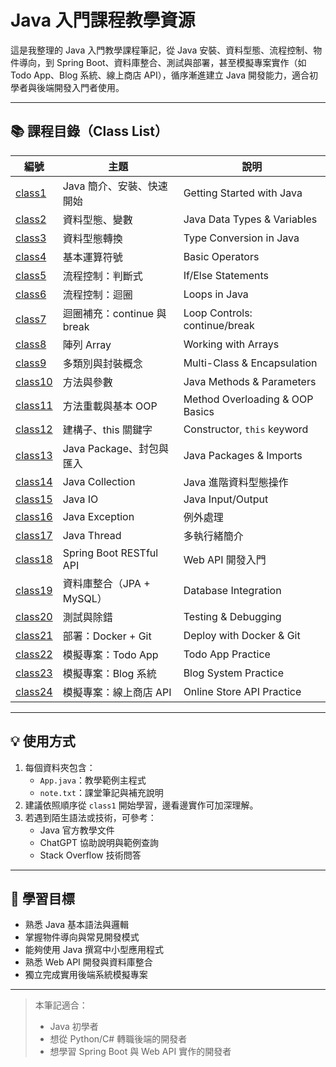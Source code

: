 # Java 入門課程教學資源

這是我整理的 Java 入門教學課程筆記，從 Java 安裝、資料型態、流程控制、物件導向，到 Spring Boot、資料庫整合、測試與部署，甚至模擬專案實作（如 Todo App、Blog 系統、線上商店 API），循序漸進建立 Java 開發能力，適合初學者與後端開發入門者使用。

---
## 📚 課程目錄（Class List）

| 編號     | 主題                         | 說明                                |
|----------|------------------------------|-------------------------------------|
| [class1](./class1%20Java%20簡介、安裝、快速開始%20-%20Java%20入門課程教學/README.md) | Java 簡介、安裝、快速開始    | Getting Started with Java           |
| [class2](./class2%20Java%20資料型態、變數%20-%20Java%20入門課程教學/README.md) | 資料型態、變數               | Java Data Types & Variables         |
| [class3](./class3%20Java%20資料型態的轉換%20-%20Java%20入門課程教學/README.md) | 資料型態轉換                 | Type Conversion in Java             |
| [class4](./class4%20Java%20基本運算符號%20-%20Java%20入門課程教學/README.md) | 基本運算符號                 | Basic Operators                     |
| [class5](./class5%20Java%20流程控制：判斷式%20-%20Java%20入門課程教學/README.md) | 流程控制：判斷式             | If/Else Statements                  |
| [class6](./class6%20Java%20流程控制：迴圈基礎%20-%20Java%20入門課程教學/README.md) | 流程控制：迴圈               | Loops in Java                       |
| [class7](./class7%20Java%20流程控制：迴圈指令%20continue%20和%20break%20-%20Java%20入門課程教學/README.md) | 迴圈補充：continue 與 break | Loop Controls: continue/break       |
| [class8](./class8%20Java%20陣列資料型態%20Array%20-%20Java%20入門課程教學/README.md) | 陣列 Array                   | Working with Arrays                 |
| [class9](./class9%20Java%20Class%20類別的基礎概念%20-%20Java%20入門課程教學/README.md) | 多類別與封裝概念             | Multi-Class & Encapsulation         |
| [class10](./class10%20Java%20Class%20類別屬性%20-%20Java%20入門課程教學/README.md) | 方法與參數                   | Java Methods & Parameters           |
| [class11](./class11%20Java%20Class%20類別方法：基本觀念%20-%20Java%20入門課程教學/README.md) | 方法重載與基本 OOP           | Method Overloading & OOP Basics     |
| [class12](./class12%20Java%20Class%20類別方法：回傳值%20-%20Java%20入門課程教學/README.md) | 建構子、this 關鍵字          | Constructor, `this` keyword         |
| [class13](./class13%20Java%20Package%20封包、權限控制%20-%20Java%20入門課程教學/README.md) | Java Package、封包與匯入     | Java Packages & Imports             |
| [class14](./class14_Java_Collection%20-%20Java%20入門課程教學/README.md) | Java Collection              | Java 進階資料型態操作               |
| [class15](./class15_Java_IO%20-%20Java%20入門課程教學/README.md) | Java IO                      | Java Input/Output                   |
| [class16](./class16_Java_Exception%20-%20Java%20入門課程教學/README.md) | Java Exception               | 例外處理                            |
| [class17](./class17_Java_Thread%20-%20Java%20入門課程教學/README.md) | Java Thread                  | 多執行緒簡介                        |
| [class18](./class18_Spring_Boot_RESTful_API%20-%20Java%20入門課程教學/README.md) | Spring Boot RESTful API      | Web API 開發入門                    |
| [class19](./class19_Database_Integration%20-%20Java%20入門課程教學/README.md) | 資料庫整合（JPA + MySQL）    | Database Integration                |
| [class20](./class20_Testing_and_Debugging%20-%20Java%20入門課程教學/README.md) | 測試與除錯                   | Testing & Debugging                 |
| [class21](./class21_Deployment_Docker_Git%20-%20Java%20入門課程教學/README.md) | 部署：Docker + Git           | Deploy with Docker & Git            |
| [class22](./class22_Project_Todo_App%20-%20Java%20入門課程教學/README.md) | 模擬專案：Todo App           | Todo App Practice                   |
| [class23](./class23_Project_Blog_System%20-%20Java%20入門課程教學/README.md) | 模擬專案：Blog 系統          | Blog System Practice                |
| [class24](./class24_Project_Online_Store_API%20-%20Java%20入門課程教學/README.md) | 模擬專案：線上商店 API       | Online Store API Practice           |

---

## 💡 使用方式

1. 每個資料夾包含：
   - `App.java`：教學範例主程式
   - `note.txt`：課堂筆記與補充說明
2. 建議依照順序從 `class1` 開始學習，邊看邊實作可加深理解。
3. 若遇到陌生語法或技術，可參考：
   - Java 官方教學文件
   - ChatGPT 協助說明與範例查詢
   - Stack Overflow 技術問答

---

## 🚀 學習目標

- 熟悉 Java 基本語法與邏輯
- 掌握物件導向與常見開發模式
- 能夠使用 Java 撰寫中小型應用程式
- 熟悉 Web API 開發與資料庫整合
- 獨立完成實用後端系統模擬專案

---

> 本筆記適合：
> - Java 初學者
> - 想從 Python/C# 轉職後端的開發者
> - 想學習 Spring Boot 與 Web API 實作的開發者
